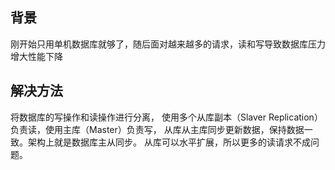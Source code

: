 ## 背景
刚开始只用单机数据库就够了，随后面对越来越多的请求，读和写导致数据库压力增大性能下降

## 解决方法
将数据库的写操作和读操作进行分离， 使用多个从库副本（Slaver Replication）负责读，使用主库（Master）负责写， 从库从主库同步更新数据，保持数据一致。架构上就是数据库主从同步。 从库可以水平扩展，所以更多的读请求不成问题。